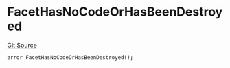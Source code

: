 # FacetHasNoCodeOrHasBeenDestroyed
[Git Source](https://github.com/thrackle-io/aquifi-rules-v1/blob/06b5ee57ef76bd8520d1cb281fa59f1af36b76f1/src/protocol/economic/ruleProcessor/RuleProcessorDiamond.sol)


```solidity
error FacetHasNoCodeOrHasBeenDestroyed();
```

